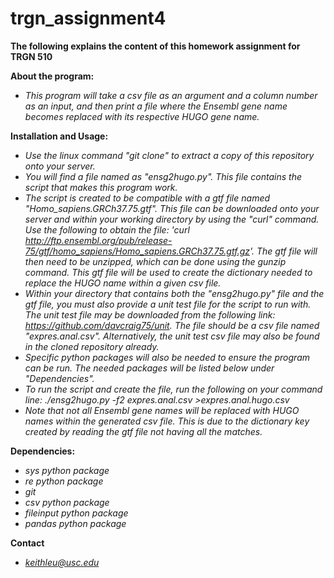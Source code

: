 # trgn_assignment4

**The following explains the content of this homework assignment for TRGN 510**

**About the program:**
- *This program will take a csv file as an argument and a column number as an input, and then print a file where the Ensembl gene name becomes replaced with its respective HUGO gene name.*

**Installation and Usage:**
- *Use the linux command "git clone" to extract a copy of this repository onto your server.*
- *You will find a file named as "ensg2hugo.py". This file contains the script that makes this program work.*
- *The script is created to be compatible with a gtf file named "Homo_sapiens.GRCh37.75.gtf". This file can be downloaded onto your server and within your working directory by using the "curl" command. Use the following to obtain the file: 'curl http://ftp.ensembl.org/pub/release-75/gtf/homo_sapiens/Homo_sapiens.GRCh37.75.gtf.gz'. The gtf file will then need to be unzipped, which can be done using the gunzip command. This gtf file will be used to create the dictionary needed to replace the HUGO name within a given csv file.*
- *Within your directory that contains both the "ensg2hugo.py" file and the gtf file, you must also provide a unit test file for the script to run with. The unit test file may be downloaded from the following link: https://github.com/davcraig75/unit. The file should be a csv file named "expres.anal.csv". Alternatively, the unit test csv file may also be found in the cloned repository already.*
- *Specific python packages will also be needed to ensure the program can be run. The needed packages will be listed below under "Dependencies".*
- *To run the script and create the file, run the following on your command line: ./ensg2hugo.py -f2 expres.anal.csv >expres.anal.hugo.csv*
- *Note that not all Ensembl gene names will be replaced with HUGO names within the generated csv file. This is due to the dictionary key created by reading the gtf file not having all the matches.* 

**Dependencies:**
- *sys python package*
- *re python package*
- *git*
- *csv python package*
- *fileinput python package*
- *pandas python package*

**Contact**
- *keithleu@usc.edu*


